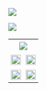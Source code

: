 <!--![](https://github-contributor-stats.vercel.app/api?username=LeanderCS&limit=5&theme=dark&combine_all_yearly_contributions=true) -->

![](https://github-readme-streak-stats.herokuapp.com/?user=LeanderCS&theme=dark&hide_border=true)

<img src="https://github-readme-streak-stats.herokuapp.com/?user=LeanderCS&theme=dark&hide_border=true"/>

<table style="border:none;width:100%;">
  <tr style="background-color:rgba(0,0,0,0);border:none">
    <td colspan="2" style="padding:5px;border:none">
      <img style="display:block;justify-self:center" src="https://github-profile-trophy.vercel.app/?username=LeanderCS&theme=radical&no-frame=true&no-bg=true&margin-w=4">
    </td>
  </tr>
  <tr style="background-color:rgba(0,0,0,0);border:none">
    <td style="padding:5px;border:none"><img style="width:100%" src="https://github-readme-stats-seven-sable-30.vercel.app/api?username=LeanderCS&theme=dark&hide_border=true&include_all_commits=true&count_private=true&show_icons=true&card_width=500&disable_animations=true&include_all_commits=true&show=true&hide_rank=true"/></td>
    <td style="padding:5px;border:none"><img style="width:100%" src="https://github-readme-streak-stats.herokuapp.com/?user=LeanderCS&theme=dark&hide_border=true"/></td>
  </tr>
  <tr style="background-color:rgba(0,0,0,0);border:none">
    <td style="padding:5px;border:none"><img style="width:100%" src="https://github-readme-stats-seven-sable-30.vercel.app/api/top-langs?username=leandercs&langs_count=10&card_width=500&theme=dark&hide_border=true&count_private=true&layout=compact&disable_animations=true&exclude_repo=github-readme-stats"/></td>
    <td style="padding:5px;border:none"><img style="width:100%" src="https://github-readme-stats-seven-sable-30.vercel.app/api/wakatime?username=LeanderCS&theme=dark&hide_border=true&layout=compact&disable_animations=true&langs_count=10&card_width=500"/></td>
  </tr>
</table>

